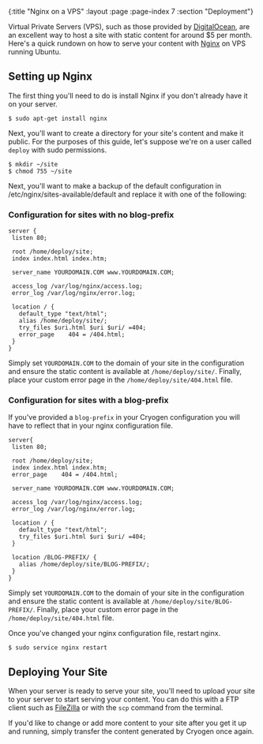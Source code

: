 {:title "Nginx on a VPS"
 :layout :page
 :page-index 7
 :section "Deployment"}
 
Virtual Private Servers (VPS), such as those provided by [DigitalOcean](https://www.digitalocean.com/), are an excellent way to host a site with static content for around $5 per month. Here's a quick rundown on how to serve your content with [Nginx](http://wiki.nginx.org/) on VPS running Ubuntu.

## Setting up Nginx

The first thing you'll need to do is install Nginx if you don't already have it on your server.

```
$ sudo apt-get install nginx
```

Next, you'll want to create a directory for your site's content and make it public. For the purposes of this guide, let's suppose we're on a user called `deploy` with sudo permissions. 

```
$ mkdir ~/site
$ chmod 755 ~/site
```

Next, you'll want to make a backup of the default configuration in /etc/nginx/sites-available/default and replace it with one of the following:

### Configuration for sites with no blog-prefix

```
server {
 listen 80;

 root /home/deploy/site;
 index index.html index.htm;

 server_name YOURDOMAIN.COM www.YOURDOMAIN.COM;

 access_log /var/log/nginx/access.log;
 error_log /var/log/nginx/error.log;

 location / {
   default_type "text/html";
   alias /home/deploy/site/;
   try_files $uri.html $uri $uri/ =404;
   error_page    404 = /404.html;
 }
}
```

Simply set `YOURDOMAIN.COM` to the domain of your site in the configuration and ensure the static content is available at `/home/deploy/site/`. Finally, place your custom error page in the `/home/deploy/site/404.html` file.

### Configuration for sites with a blog-prefix

If you've provided a `blog-prefix` in your Cryogen configuration you will have to reflect that in your nginx configuration file.

```
server{
 listen 80;

 root /home/deploy/site;
 index index.html index.htm;
 error_page    404 = /404.html;

 server_name YOURDOMAIN.COM www.YOURDOMAIN.COM;

 access_log /var/log/nginx/access.log;
 error_log /var/log/nginx/error.log;

 location / {
   default_type "text/html";
   try_files $uri.html $uri $uri/ =404;
 }

 location /BLOG-PREFIX/ {
   alias /home/deploy/site/BLOG-PREFIX/;
 }
}
```

Simply set `YOURDOMAIN.COM` to the domain of your site in the configuration and ensure the static content is available at `/home/deploy/site/BLOG-PREFIX/`. Finally, place your custom error page in the `/home/deploy/site/404.html` file.

Once you've changed your nginx configuration file, restart nginx.

```
$ sudo service nginx restart
```

## Deploying Your Site

When your server is ready to serve your site, you'll need to upload your site to your server to start serving your content. You can do this with a FTP client such as [FileZilla](https://filezilla-project.org/) or with the `scp` command from the terminal.

If you'd like to change or add more content to your site after you get it up and running, simply transfer the content generated by Cryogen once again.
